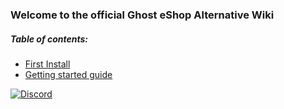 ### Welcome to the official Ghost eShop Alternative Wiki

##### Table of contents:
- [First Install](first_install-fr.md)
- [Getting started guide](start_guide.md)

[![Discord](https://discordapp.com/api/guilds/633965704424718336/widget.png?style=banner3&time)](https://discord.gg/9Rqvh9F)